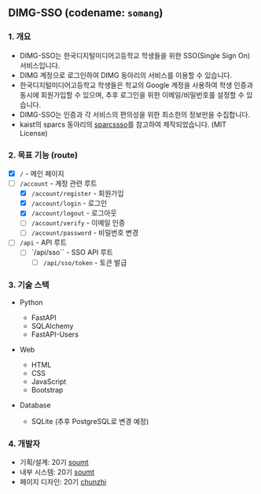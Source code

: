 
## DIMG-SSO (codename: `somang`)

### 1. 개요

- DIMG-SSO는 한국디지털미디어고등학교 학생들을 위한 SSO(Single Sign On) 서비스입니다.
- DIMG 계정으로 로그인하여 DIMG 동아리의 서비스를 이용할 수 있습니다.
- 한국디지털미디어고등학교 학생들은 학교의 Google 계정을 사용하여 학생 인증과 동시에 회원가입할 수 있으며, 추후 로그인을 위한 이메일/비밀번호를 설정할 수 있습니다.
- DIMG-SSO는 인증과 각 서비스의 편의성을 위한 최소한의 정보만을 수집합니다.
- kaist의 sparcs 동아리의 [sparcssso](https://github.com/sparcs-kaist/sparcssso)를 참고하여 제작되었습니다. (MIT License)

### 2. 목표 기능 (route)

- [x] `/` - 메인 페이지
- [ ] `/account` - 계정 관련 루트
  - [x] `/account/register` - 회원가입
  - [x] `/account/login` - 로그인
  - [x] `/account/logout` - 로그아웃
  - [ ] `/account/verify` - 이메일 인증
  - [ ] `/account/password` - 비밀번호 변경
- [ ] `/api` - API 루트
  - [ ] `/api/sso`` - SSO API 루트
    - [ ] `/api/sso/token` - 토큰 발급
  
### 3. 기술 스택

- Python
  - FastAPI
  - SQLAlchemy
  - FastAPI-Users

- Web
  - HTML
  - CSS
  - JavaScript
  - Bootstrap

- Database
  - SQLite (추후 PostgreSQL로 변경 예정)

### 4. 개발자 

- 기획/설계: 20기 [soumt](https://github.com/soumt-r)
- 내부 시스템: 20기 [soumt](https://github.com/soumt-r)
- 페이지 디자인: 20기 [chunzhi](https://github.com/chunzhi23)
